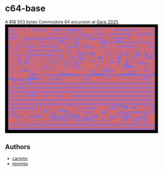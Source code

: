 # c64-base

A ~~512~~ 503 bytes Commodore 64 excursion at [Gerp 2025](https://gerp.traktor.group).
![503](https://github.com/carnmo/c64-base/blob/main/503.png)
## Authors

- [carnmo](https://github.com/carnmo)
- [mrorigo](https://github.com/mrorigo)
